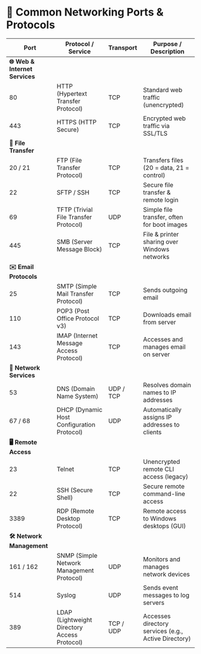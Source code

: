 # 🧠 Common Networking Ports & Protocols

| **Port** | **Protocol / Service** | **Transport** | **Purpose / Description** |
|-----------|-----------------------|----------------|----------------------------|
| **🌐 Web & Internet Services** |  |  |  |
| 80 | HTTP (Hypertext Transfer Protocol) | TCP | Standard web traffic (unencrypted) |
| 443 | HTTPS (HTTP Secure) | TCP | Encrypted web traffic via SSL/TLS |
| **📂 File Transfer** |  |  |  |
| 20 / 21 | FTP (File Transfer Protocol) | TCP | Transfers files (20 = data, 21 = control) |
| 22 | SFTP / SSH | TCP | Secure file transfer & remote login |
| 69 | TFTP (Trivial File Transfer Protocol) | UDP | Simple file transfer, often for boot images |
| 445 | SMB (Server Message Block) | TCP | File & printer sharing over Windows networks |
| **✉️ Email Protocols** |  |  |  |
| 25 | SMTP (Simple Mail Transfer Protocol) | TCP | Sends outgoing email |
| 110 | POP3 (Post Office Protocol v3) | TCP | Downloads email from server |
| 143 | IMAP (Internet Message Access Protocol) | TCP | Accesses and manages email on server |
| **🧭 Network Services** |  |  |  |
| 53 | DNS (Domain Name System) | UDP / TCP | Resolves domain names to IP addresses |
| 67 / 68 | DHCP (Dynamic Host Configuration Protocol) | UDP | Automatically assigns IP addresses to clients |
| **🖥️ Remote Access** |  |  |  |
| 23 | Telnet | TCP | Unencrypted remote CLI access (legacy) |
| 22 | SSH (Secure Shell) | TCP | Secure remote command-line access |
| 3389 | RDP (Remote Desktop Protocol) | TCP | Remote access to Windows desktops (GUI) |
| **🛠️ Network Management** |  |  |  |
| 161 / 162 | SNMP (Simple Network Management Protocol) | UDP | Monitors and manages network devices |
| 514 | Syslog | UDP | Sends event messages to log servers |
| 389 | LDAP (Lightweight Directory Access Protocol) | TCP / UDP | Accesses directory services (e.g., Active Directory) |


